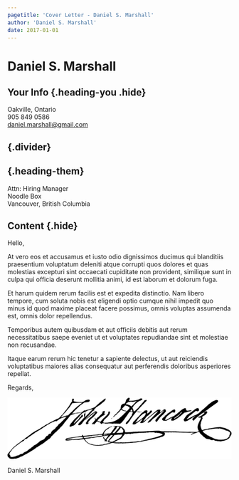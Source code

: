 ```yaml
---
pagetitle: 'Cover Letter - Daniel S. Marshall'
author: 'Daniel S. Marshall'
date: 2017-01-01
---
```


# Daniel S. Marshall
## Your Info {.heading-you .hide}
Oakville, Ontario\
905 849 0586\
daniel.marshall@gmail.com

## {.divider}

## {.heading-them}
Attn: Hiring Manager\
Noodle Box\
Vancouver, British Columbia

## Content {.hide} 
Hello,

At vero eos et accusamus et iusto odio dignissimos ducimus qui
blanditiis praesentium voluptatum deleniti atque corrupti quos dolores
et quas molestias excepturi sint occaecati cupiditate non provident,
similique sunt in culpa qui officia deserunt mollitia animi, id est
laborum et dolorum fuga.

Et harum quidem rerum facilis est et expedita distinctio. Nam libero
tempore, cum soluta nobis est eligendi optio cumque nihil impedit quo
minus id quod maxime placeat facere possimus, omnis voluptas assumenda
est, omnis dolor repellendus. 

Temporibus autem quibusdam et aut officiis debitis aut rerum
necessitatibus saepe eveniet ut et voluptates repudiandae sint et
molestiae non recusandae.

Itaque earum rerum hic tenetur a sapiente delectus, ut aut reiciendis
voluptatibus maiores alias consequatur aut perferendis doloribus
asperiores repellat.

Regards,

![](static/sig.png)

Daniel S. Marshall
